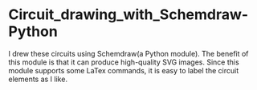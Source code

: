 # Circuit_drawing_with_Schemdraw-Python
I drew these circuits using Schemdraw(a Python module). The benefit of this module is that it can produce high-quality SVG images.
Since this module supports some LaTex commands, it is easy to label the circuit elements as I like.
